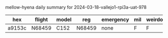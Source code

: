 mellow-hyena daily summary for 2024-03-18-vallejo1-rpi3a-uat-978

|hex|flight|model|reg|emergency|mil|weirdo|
|--|--|--|--|--|--|--|
|a9153c|N68459|C152|N68459|none|F|F|
